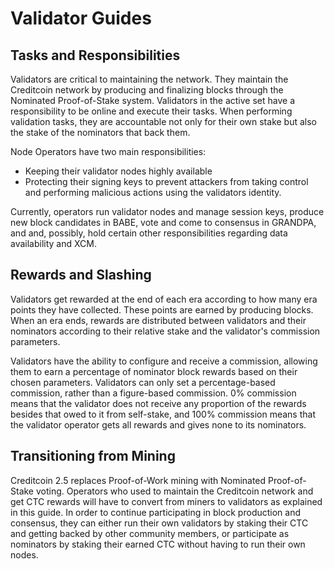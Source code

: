 # Validator Guides

## Tasks and Responsibilities <a href="#tasks-and-responsibilities" id="tasks-and-responsibilities"></a>

Validators are critical to maintaining the network. They maintain the Creditcoin network by producing and finalizing blocks through the Nominated Proof-of-Stake system. Validators in the active set have a responsibility to be online and execute their tasks. When performing validation tasks, they are accountable not only for their own stake but also the stake of the nominators that back them.

Node Operators have two main responsibilities:

* Keeping their validator nodes highly available
* Protecting their signing keys to prevent attackers from taking control and performing malicious actions using the validators identity.

Currently, operators run validator nodes and manage session keys, produce new block candidates in BABE, vote and come to consensus in GRANDPA, and and, possibly, hold certain other responsibilities regarding data availability and XCM.

## Rewards and Slashing <a href="#rewards-and-slashing" id="rewards-and-slashing"></a>

Validators get rewarded at the end of each era according to how many era points they have collected. These points are earned by producing blocks. When an era ends, rewards are distributed between validators and their nominators according to their relative stake and the validator's commission parameters.

Validators have the ability to configure and receive a commission, allowing them to earn a percentage of nominator block rewards based on their chosen parameters. Validators can only set a percentage-based commission, rather than a figure-based commission. 0% commission means that the validator does not receive any proportion of the rewards besides that owed to it from self-stake, and 100% commission means that the validator operator gets all rewards and gives none to its nominators.

## Transitioning from Mining <a href="#transitioning-from-mining" id="transitioning-from-mining"></a>

Creditcoin 2.5 replaces Proof-of-Work mining with Nominated Proof-of-Stake voting. Operators who used to maintain the Creditcoin network and get CTC rewards will have to convert from miners to validators as explained in this guide. In order to continue participating in block production and consensus, they can either run their own validators by staking their CTC and getting backed by other community members, or participate as nominators by staking their earned CTC without having to run their own nodes.
